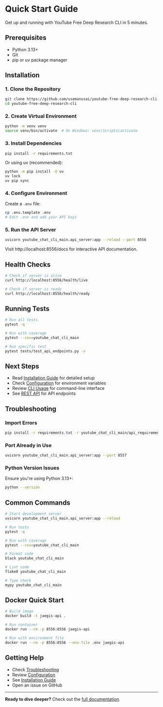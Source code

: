 # Quick Start Guide

Get up and running with YouTube Free Deep Research CLI in 5 minutes.

## Prerequisites

- Python 3.13+
- Git
- pip or uv package manager

## Installation

### 1. Clone the Repository

```bash
git clone https://github.com/usemanusai/youtube-free-deep-research-cli.git
cd youtube-free-deep-research-cli
```

### 2. Create Virtual Environment

```bash
python -m venv venv
source venv/bin/activate  # On Windows: venv\Scripts\activate
```

### 3. Install Dependencies

```bash
pip install -r requirements.txt
```

Or using uv (recommended):

```bash
python -m pip install -U uv
uv lock
uv pip sync
```

### 4. Configure Environment

Create a `.env` file:

```bash
cp .env.template .env
# Edit .env and add your API keys
```

### 5. Run the API Server

```bash
uvicorn youtube_chat_cli_main.api_server:app --reload --port 8556
```

Visit http://localhost:8556/docs for interactive API documentation.

## Health Checks

```bash
# Check if server is alive
curl http://localhost:8556/health/live

# Check if server is ready
curl http://localhost:8556/health/ready
```

## Running Tests

```bash
# Run all tests
pytest -q

# Run with coverage
pytest --cov=youtube_chat_cli_main

# Run specific test
pytest tests/test_api_endpoints.py -v
```

## Next Steps

- Read [Installation Guide](installation.md) for detailed setup
- Check [Configuration](configuration.md) for environment variables
- Review [CLI Usage](../guides/cli-usage.md) for command-line interface
- See [REST API](../api/rest-api.md) for API endpoints

## Troubleshooting

### Import Errors

```bash
pip install -r requirements.txt -r youtube_chat_cli_main/api_requirements.txt
```

### Port Already in Use

```bash
uvicorn youtube_chat_cli_main.api_server:app --port 8557
```

### Python Version Issues

Ensure you're using Python 3.13+:

```bash
python --version
```

## Common Commands

```bash
# Start development server
uvicorn youtube_chat_cli_main.api_server:app --reload

# Run tests
pytest -q

# Run with coverage
pytest --cov=youtube_chat_cli_main

# Format code
black youtube_chat_cli_main

# Lint code
flake8 youtube_chat_cli_main

# Type check
mypy youtube_chat_cli_main
```

## Docker Quick Start

```bash
# Build image
docker build -t jaegis-api .

# Run container
docker run --rm -p 8556:8556 jaegis-api

# Run with environment file
docker run --rm -p 8556:8556 --env-file .env jaegis-api
```

## Getting Help

- Check [Troubleshooting](../development/troubleshooting.md)
- Review [Configuration](configuration.md)
- See [Installation Guide](installation.md)
- Open an issue on GitHub

---

**Ready to dive deeper?** Check out the [full documentation](../README.md).

